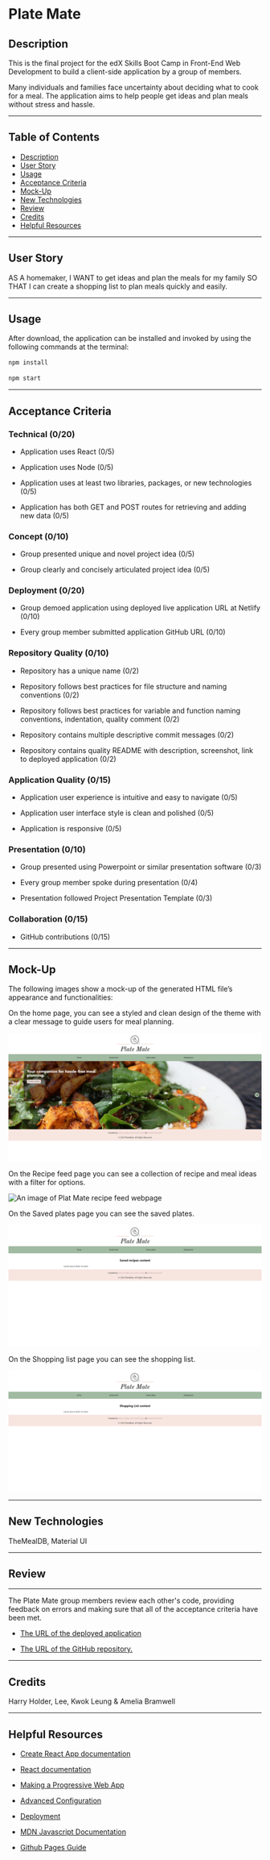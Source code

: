 # Plate Mate

## Description

This is the final project for the edX Skills Boot Camp in Front-End Web Development to build a client-side application by a group of members.

Many individuals and families face uncertainty about deciding what to cook for a meal. The application aims to help people get ideas and plan meals without stress and hassle.

---

 ## Table of Contents
  * [Description](#description)
  * [User Story](#user-story)
  * [Usage](#usage)
  * [Acceptance Criteria](#acceptance-criteria)
  * [Mock-Up](#mock-up)
  * [New Technologies](#new-technologies)
  * [Review](#review)
  * [Credits](#credits)
  * [Helpful Resources](#helpful-resources)

---

## User Story

AS A homemaker, I WANT to get ideas and plan the meals for my family SO THAT I can create a shopping list to plan meals quickly and easily.      

---

## Usage

After download, the application can be installed and invoked by using the following commands at the terminal:

```bash
npm install
```

```bash
npm start
```

---

## Acceptance Criteria

### Technical (0/20)

* Application uses React (0/5)

* Application uses Node (0/5)

* Application uses at least two libraries, packages, or new technologies (0/5)

* Application has both GET and POST routes for retrieving and adding new data (0/5)

### Concept (0/10)

* Group presented unique and novel project idea (0/5)

* Group clearly and concisely articulated project idea (0/5)

### Deployment (0/20)

* Group demoed application using deployed live application URL at Netlify (0/10)

* Every group member submitted application GitHub URL (0/10)

### Repository Quality (0/10)

* Repository has a unique name (0/2)

* Repository follows best practices for file structure and naming conventions (0/2)

* Repository follows best practices for variable and function naming conventions, indentation, quality comment (0/2)

* Repository contains multiple descriptive commit messages (0/2)

* Repository contains quality README with description, screenshot, link to deployed application (0/2)

### Application Quality (0/15)

* Application user experience is intuitive and easy to navigate (0/5)

* Application user interface style is clean and polished (0/5)

* Application is responsive (0/5)

### Presentation (0/10)

* Group presented using Powerpoint or similar presentation software (0/3)

* Every group member spoke during presentation (0/4)

* Presentation followed Project Presentation Template (0/3)

### Collaboration (0/15)

* GitHub contributions (0/15)

---

## Mock-Up

The following images show a mock-up of the generated HTML file’s appearance and functionalities:

On the home page, you can see a styled and clean design of the theme with a clear message to guide users for meal planning.

![An image of Plat Mate home webpage ](./src/images/home.png)

On the Recipe feed page you can see a collection of recipe and meal ideas with a filter for options.

![An image of Plat Mate recipe feed webpage ](./src/images/ricipefeed.png)

On the Saved plates page you can see the saved plates.

![An image of Plat Mate saved plates webpage ](./src/images/savedplates.png)

On the Shopping list page you can see the shopping list.

![An image of Plat Mate shopping list webpage ](./src/images/shoppinglist.png)

---

## New Technologies

TheMealDB, Material UI

---

## Review

---

The Plate Mate group members review each other's code, providing feedback on errors and making sure that all of the acceptance criteria have been met.

* [The URL of the deployed application](https://plate-mate.netlify.app/)

* [The URL of the GitHub repository.](https://github.com/Zwirled/plate-mate.git)

---

## Credits

Harry Holder, Lee, Kwok Leung & Amelia Bramwell

---

## Helpful Resources

- [Create React App documentation](https://facebook.github.io/create-react-app/docs/getting-started)

- [React documentation](https://reactjs.org/)

- [Making a Progressive Web App](https://facebook.github.io/create-react-app/docs/making-a-progressive-web-app)

- [Advanced Configuration](https://facebook.github.io/create-react-app/docs/advanced-configuration)

- [Deployment](https://facebook.github.io/create-react-app/docs/deployment)

- [MDN Javascript Documentation](https://developer.mozilla.org/en-US/docs/Web/JavaScript/)

- [Github Pages Guide](https://pages.github.com/)